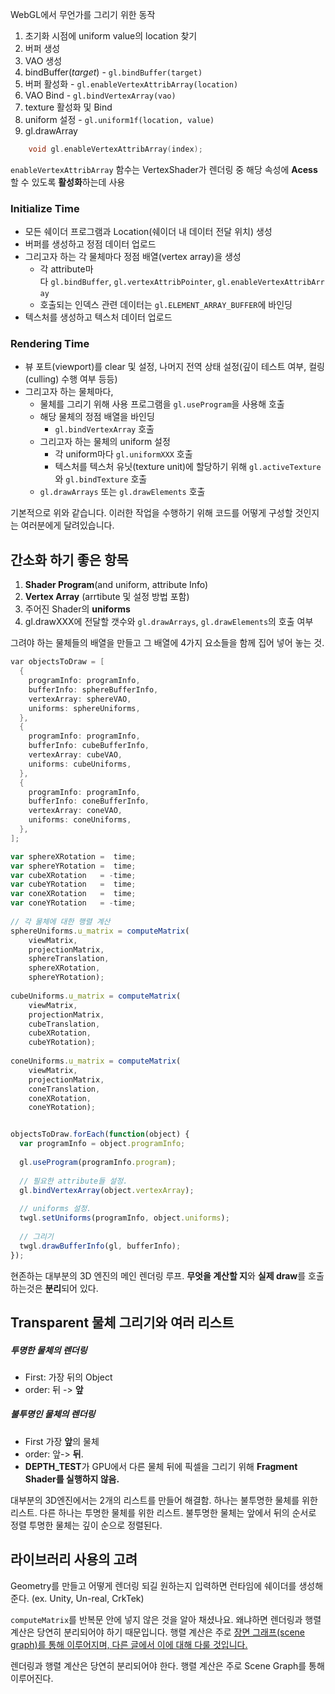 
WebGL에서 무언가를 그리기 위한 동작

1. 초기화 시점에 uniform  value의 location 찾기
2. 버퍼 생성
3. VAO 생성 
4. bindBuffer(_target_) - `gl.bindBuffer(target)`
5. 버퍼 활성화 - `gl.enableVertexAttribArray(location)`
6. VAO Bind - `gl.bindVertexArray(vao)`
7. texture 활성화 및 Bind
8. uniform 설정 - `gl.uniform1f(location, value)`
9. gl.drawArray

```cpp title:'Vertex Attribute Array'
	void gl.enableVertexAttribArray(index);
```

`enableVertexAttribArray` 함수는 VertexShader가 렌더링 중 해당 속성에 **Acess** 할 수 있도록 **활성화**하는데 사용


### Initialize Time

- 모든 쉐이더 프로그램과 Location(쉐이더 내 데이터 전달 위치) 생성
- 버퍼를 생성하고 정점 데이터 업로드
- 그리고자 하는 각 물체마다 정점 배열(vertex array)을 생성
    - 각 attribute마다 `gl.bindBuffer`, `gl.vertexAttribPointer`, `gl.enableVertexAttribArray` 
    - 호출되는 인덱스 관련 데이터는 `gl.ELEMENT_ARRAY_BUFFER`에 바인딩
- 텍스처를 생성하고 텍스처 데이터 업로드

### Rendering Time

- 뷰 포트(viewport)를 clear 및 설정, 나머지 전역 상태 설정(깊이 테스트 여부, 컬링(culling) 수행 여부 등등)
- 그리고자 하는 물체마다,
    - 물체를 그리기 위해 사용 프로그램을 `gl.useProgram`을 사용해 호출
    - 해당 물체의 정점 배열을 바인딩
        - `gl.bindVertexArray` 호출
    - 그리고자 하는 물체의 uniform 설정
        - 각 uniform마다 `gl.uniformXXX` 호출
        - 텍스처를 텍스처 유닛(texture unit)에 할당하기 위해 `gl.activeTexture`와 `gl.bindTexture` 호출
    - `gl.drawArrays` 또는 `gl.drawElements` 호출

기본적으로 위와 같습니다. 이러한 작업을 수행하기 위해 코드를 어떻게 구성할 것인지는 여러분에게 달려있습니다.

## 간소화 하기 좋은 항목

1. **Shader Program**(and uniform, attribute Info)
2. **Vertex Array** (arrtibute 및 설정 방법 포함)
3. 주어진 Shader의 **uniforms**
4. gl.drawXXX에 전달할 갯수와 `gl.drawArrays`, `gl.drawElements`의 호출 여부

그려야 하는 물체들의 배열을 만들고 그 배열에 4가지 요소들을 함께 집어 넣어 놓는 것.

```cpp title:'setting Info'
var objectsToDraw = [
  {
    programInfo: programInfo,
    bufferInfo: sphereBufferInfo,
    vertexArray: sphereVAO,
    uniforms: sphereUniforms,
  },
  {
    programInfo: programInfo,
    bufferInfo: cubeBufferInfo,
    vertexArray: cubeVAO,
    uniforms: cubeUniforms,
  },
  {
    programInfo: programInfo,
    bufferInfo: coneBufferInfo,
    vertexArray: coneVAO,
    uniforms: coneUniforms,
  },
];
```


```js title:'Update Matrix'
var sphereXRotation =  time;
var sphereYRotation =  time;
var cubeXRotation   = -time;
var cubeYRotation   =  time;
var coneXRotation   =  time;
var coneYRotation   = -time;
 
// 각 물체에 대한 행렬 계산
sphereUniforms.u_matrix = computeMatrix(
    viewMatrix,
    projectionMatrix,
    sphereTranslation,
    sphereXRotation,
    sphereYRotation);
 
cubeUniforms.u_matrix = computeMatrix(
    viewMatrix,
    projectionMatrix,
    cubeTranslation,
    cubeXRotation,
    cubeYRotation);
 
coneUniforms.u_matrix = computeMatrix(
    viewMatrix,
    projectionMatrix,
    coneTranslation,
    coneXRotation,
    coneYRotation);
```

```js title:'draw Objects'

objectsToDraw.forEach(function(object) {
  var programInfo = object.programInfo;
 
  gl.useProgram(programInfo.program);
 
  // 필요한 attribute들 설정.
  gl.bindVertexArray(object.vertexArray);
 
  // uniforms 설정.
  twgl.setUniforms(programInfo, object.uniforms);
 
  // 그리기
  twgl.drawBufferInfo(gl, bufferInfo);
});

```

현존하는 대부분의 3D 엔진의 메인 렌더링 루프. 
**무엇을 계산할 지**와 **실제 draw**를 호출하는것은 **분리**되어 있다.

## Transparent 물체 그리기와 여러 리스트

##### 투명한 물체의 렌더링 
- First: 가장 뒤의 Object
- order:  뒤 -> **앞**

##### 불투명인 물체의 렌더링 
- First 가장 **앞**의 물체
- order: 앞-> **뒤**. 
- **DEPTH_TEST**가 GPU에서 다른 물체 뒤에 픽셀을 그리기 위해 **Fragment Shader를 실행하지 않음.**

대부분의  3D엔진에서는 2개의 리스트를 만들어 해결함. 하나는 불투명한 물체를 위한 리스트. 다른 하나는 투명한 물체를 위한 리스트. 불투명한 물체는 앞에서 뒤의 순서로 정렬 
투명한 물체는 깊이 순으로 정렬된다.

## 라이브러리 사용의 고려 

Geometry를 만들고 어떻게 렌더링 되길 원하는지 입력하면 런타임에 쉐이더를 생성해준다. (ex. Unity, Un-real, CrkTek)

`computeMatrix`를 반복문 안에 넣지 않은 것을 알아 채셨나요. 왜냐하면 렌더링과 행렬 계산은 당연히 분리되어야 하기 때문입니다. 행렬 계산은 주로 [장면 그래프(scene graph)를 통해 이루어지며, 다른 글에서 이에 대해 다룰 것입니다.](https://webgl2fundamentals.org/webgl/lessons/ko/webgl-scene-graph.html)


렌더링과 행렬 계산은 당연히 분리되어야 한다. 행렬 계산은 주로 Scene Graph를 통해 이루어진다.